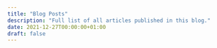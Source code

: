 ```yaml
---
title: "Blog Posts"
description: "Full list of all articles published in this blog."
date: 2021-12-27T00:00:00+01:00
draft: false
---
```

